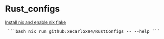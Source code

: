 # Rust_configs



[Install nix and enable nix flake](https://dev.to/arnu515/getting-started-with-nix-and-nix-flakes-mml)

 <pre> ```bash nix run github:xecarlox94/RustConfigs -- --help ``` </pre>
